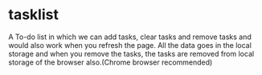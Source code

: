 # tasklist
A To-do list in which we can add tasks,
clear tasks and remove tasks and would also work when you refresh the page.
All the data goes in the local storage and when you remove the tasks,
the tasks are removed from local storage of the browser also.(Chrome browser recommended)

